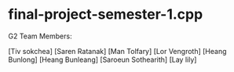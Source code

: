 # final-project-semester-1.cpp

G2 Team Members:

[Tiv sokchea]
[Saren Ratanak]
[Man Tolfary]
[Lor Vengroth]
[Heang Bunlong]
[Heang Bunleang]
[Saroeun Sothearith]
[Lay lily]
